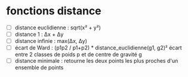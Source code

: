 # fonctions distance
- [ ] distance euclidienne : sqrt(x² + y²)
- [ ] distance 1 : Δx + Δy
- [ ] distance infinie : max(Δx, Δy)
- [ ] écart de Ward : (p1p2 / p1+p2)  *  distance_euclidienne(g1, g2)²
		écart entre 2 classes de poids p et de centre de gravité g
- [ ] distance minimale : retourne les deux points les plus proches d'un ensemble de points
